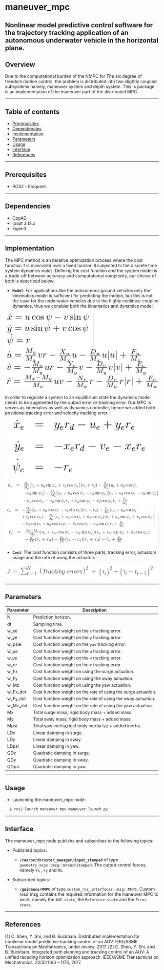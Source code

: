 maneuver_mpc
======

Nonlinear model predictive control software for the trajectory tracking application of an autonomous underwater vehicle in the horizontal plane.
--------
Overview
------

Due to the computational burden of the NMPC for The six degree of freedom motion control, the problem is distributed into two slightly coupled subsystems namely, maneuver system and depth system. This is package is an  implementation of the maneuver part of the distributed MPC.

--------
Table of contents
------
* [Prerequisites](#Prerequisites)
* [Dependencies](#Dependencies )
* [Implementation](#Implementation)
* [Parameters](#Parameters)
* [Usage](#Usage)
* [Interface](#Interface)
* [References](#References)
--------
Prerequisites
------
* ROS2 - Eloquent.

--------
Dependencies
------

* CppAD
* Ipopt 3.12.x
* Eigen3


--------
Implementation
------
The MPC method is an iterative optimization process where the cost function `J` is minimized over a fixed horizon `N` subjected to the discrete time system dynamics `model`. Defining the cost function and the system model is a trade-off between accuracy and computational complexity, our choice of both is described below:
 - **`Model`**:
 For applications like the autonomous ground vehicles only the kinematics model is sufficient for predicting the motion, but this is not the case for the underwater vehicles due to the highly nonlinear coupled dynamics, thus we consider both the kinematics and dynamics model.

![auv model](./img/maneuver_model.png)

In order to regulate a system to an equilibrium state the dynamics model needs to be augmented by the output error or tracking error. Our MPC is serves as kinematics as well as dynamics controller, hence we added both positional tracking error and velocity tracking error.
![pose error](./img/pose_error.png)
![vel error](./img/vel_error.png)

- **`Cost`**:
The cost function consists of three parts, tracking error, actuators usage and  the rate of using the actuators:

![cost ](./img/mpc_cost.png)

--------
Parameters
------
| Parameter           |  Description  |
|------------------|--------------------------------------------------------------------------------------------------------------------------------|
| N        | Prediction horizon. |
| dt     | Sampling time. |
| w_xe         | Cost function weight on the `x` tracking error. |
| w_ye         | Cost function weight on the `y` tracking error. |
| w_psie         | Cost function weight on the `yaw` tracking error. |
| w_ue         | Cost function weight on the `u` tracking error. |
| w_ve         | Cost function weight on the `v` tracking error. |
| w_re         | Cost function weight on the `r` tracking error. |
| w_Fx           | Cost function weight on using the surge actuation. |
| w_Fy           | Cost function weight on using the sway actuation. |
| w_Mz           | Cost function weight on using the yaw actuation. |
| w_Fx_dot         | Cost function weight on the rate of using the surge actuation. |
| w_Fy_dot           | Cost function weight on the rate of using the sway actuation. |
| w_Mz_dot           | Cost function weight on the rate of using the yaw actuation. |
| Mx       | Total surge mass, rigid body mass + added mass. |
| My       | Total sway mass, rigid body mass + added mass. |
| Mpsi       | Total yaw inertia,rigid body inertia Izz + added inertia. |
| LDx         | Linear damping in surge. |
| LDy         | Linear damping in sway. |
| LDpsi         | Linear damping in yaw. |
| QDx         | Quadratic damping in surge. |
| QDy         | Quadratic damping in sway. |
| QDpsi         | Quadratic damping in yaw. |

--------
Usage
------

* Launching the maneuver_mpc node:
  
```sh
  $ ros2 launch maneuver_mpc maneuver.launch.py
```

--------
Interface
------

The maneuver_mpc node publishs and subscribes to the following topics:

- Published topics:
  - **`/rexrov/thruster_manager/input_stamped`** of type `geometry_msgs::msg::WrenchStamped`. The output control forces, namely `Fx` , `Fy` and `Mz`.


- Subscribed topics:
  - **`/guidance/MMPC`** of type `custom_ros_interfaces::msg::MMPC`. Custom ros2 msg contains the required information for the maneuver MPC to work, namely the `AUV-state`, the `Reference-state` and the `Error-state`.
  

  
 --------
References
------

[1] C. Shen, Y. Shi, and B. Buckham. Distributed implementation for nonlinear model predictive tracking control of an AUV. IEEE/ASME Transactions on Mechatronics, under review, 2017.
[2] C. Shen, Y. Shi, and B. Buckham. Integrated path planning and tracking control of an AUV: A unified receding horizon optimization approach. IEEE/ASME Transactions on Mechatronics, 22(3):1163 – 1173, 2017.


